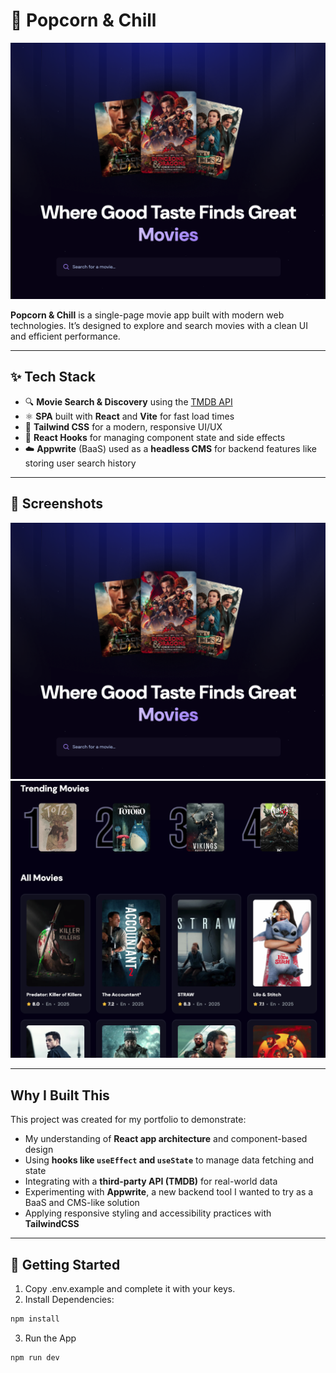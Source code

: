 # 🍿 Popcorn & Chill

![Home Screenshot](public/readme/home-1.png)

**Popcorn & Chill** is a single-page movie app built with modern web technologies. It’s designed to explore and search movies with a clean UI and efficient performance.

---

## ✨ Tech Stack

- 🔍 **Movie Search & Discovery** using the [TMDB API](https://www.themoviedb.org/)
- ⚛️ **SPA** built with **React** and **Vite** for fast load times
- 🎨 **Tailwind CSS** for a modern, responsive UI/UX
- 🧠 **React Hooks** for managing component state and side effects
- ☁️ **Appwrite** (BaaS) used as a **headless CMS** for backend features like storing user search history

---

## 📸 Screenshots

<img src="public/readme/home-1.png" width="800" alt="Home Page" />
<img src="public/readme/home-2.png" width="800" alt="Home Page" />

---

## Why I Built This

This project was created for my portfolio to demonstrate:

- My understanding of **React app architecture** and component-based design
- Using **hooks like `useEffect` and `useState`** to manage data fetching and state
- Integrating with a **third-party API (TMDB)** for real-world data
- Experimenting with **Appwrite**, a new backend tool I wanted to try as a BaaS and CMS-like solution
- Applying responsive styling and accessibility practices with **TailwindCSS**

---

## 🚀 Getting Started

1. Copy .env.example and complete it with your keys.
2. Install Dependencies:

```bash
npm install
```

3. Run the App

```bash
npm run dev
```
